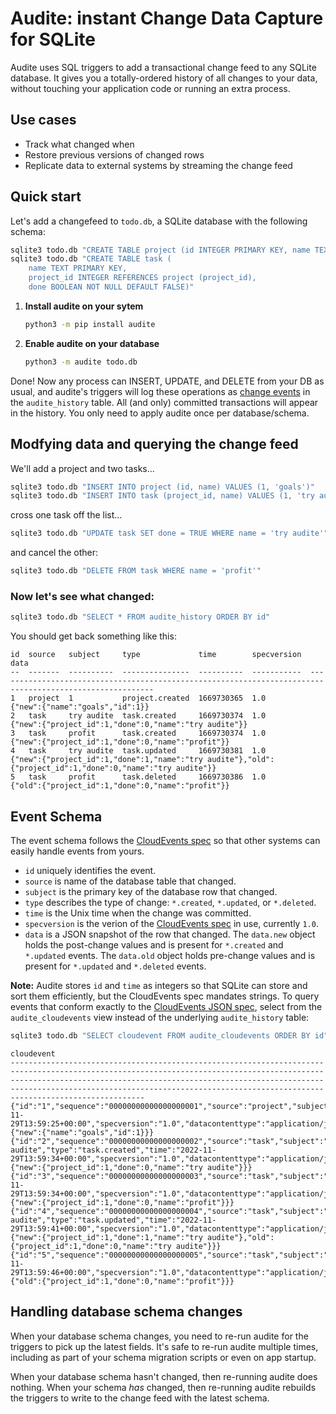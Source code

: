 # Audite: instant Change Data Capture for SQLite

Audite uses SQL triggers to add a transactional change feed to any SQLite
database. It gives you a totally-ordered history of all changes to your data,
without touching your application code or running an extra process.

## Use cases
- Track what changed when
- Restore previous versions of changed rows
- Replicate data to external systems by streaming the change feed

## Quick start

Let's add a changefeed to `todo.db`, a SQLite database with the following schema:

```sh
sqlite3 todo.db "CREATE TABLE project (id INTEGER PRIMARY KEY, name TEXT)"
sqlite3 todo.db "CREATE TABLE task (
    name TEXT PRIMARY KEY,
    project_id INTEGER REFERENCES project (project_id),
    done BOOLEAN NOT NULL DEFAULT FALSE)"
```

1. **Install audite on your sytem**
    ```sh
    python3 -m pip install audite
    ```
2. **Enable audite on your database**
    ```sh
    python3 -m audite todo.db
    ```

Done! Now any process can INSERT, UPDATE, and DELETE from your DB as usual, and
audite's triggers will log these operations as [change events](#event-schema)
in the `audite_history` table. All (and only) committed transactions will
appear in the history. You only need to apply audite once per database/schema.

## Modfying data and querying the change feed

We'll add a project and two tasks...

```sh
sqlite3 todo.db "INSERT INTO project (id, name) VALUES (1, 'goals')"
sqlite3 todo.db "INSERT INTO task (project_id, name) VALUES (1, 'try audite'), (1, 'profit')"
```

cross one task off the list...
```sh
sqlite3 todo.db "UPDATE task SET done = TRUE WHERE name = 'try audite'"
```

and cancel the other:
```sh
sqlite3 todo.db "DELETE FROM task WHERE name = 'profit'"
```

### Now let's see what changed:
```sh
sqlite3 todo.db "SELECT * FROM audite_history ORDER BY id"
```

You should get back something like this:
```
id  source   subject     type             time        specversion  data                                                                                                     
--  -------  ----------  ---------------  ----------  -----------  ---------------------------------------------------------------------------------------------------------
1   project  1           project.created  1669730365  1.0          {"new":{"name":"goals","id":1}}                                                                          
2   task     try audite  task.created     1669730374  1.0          {"new":{"project_id":1,"done":0,"name":"try audite"}}                                                    
3   task     profit      task.created     1669730374  1.0          {"new":{"project_id":1,"done":0,"name":"profit"}}                                                        
4   task     try audite  task.updated     1669730381  1.0          {"new":{"project_id":1,"done":1,"name":"try audite"},"old":{"project_id":1,"done":0,"name":"try audite"}}
5   task     profit      task.deleted     1669730386  1.0          {"old":{"project_id":1,"done":0,"name":"profit"}}                                                        
```

## Event Schema
The event schema follows the [CloudEvents
spec](https://github.com/cloudevents/spec) so that other systems can easily
handle events from yours.

- `id` uniquely identifies the event.
- `source` is name of the database table that changed.
- `subject` is the primary key of the database row that changed.
- `type` describes the type of change: `*.created`, `*.updated`, or `*.deleted`.
- `time` is the Unix time when the change was committed.
- `specversion` is the verion of the [CloudEvents spec](https://github.com/cloudevents/spec) in use, currently `1.0`.
- `data` is a JSON snapshot of the row that changed. The `data.new` object holds the post-change values and is present for `*.created` and `*.updated` events. The `data.old` object holds pre-change values and is present for `*.updated` and `*.deleted` events.

**Note:** Audite stores `id` and `time` as integers so that SQLite can store
and sort them efficiently, but the CloudEvents spec mandates strings. To query
events that conform exactly to the [CloudEvents JSON
spec](https://github.com/cloudevents/spec/blob/v1.0.2/cloudevents/formats/json-format.md),
select from the `audite_cloudevents` view instead of the underlying
`audite_history` table:

```sh
sqlite3 todo.db "SELECT cloudevent FROM audite_cloudevents ORDER BY id"
```
```
cloudevent                                                                                                                                                                                                                                                                                                            
----------------------------------------------------------------------------------------------------------------------------------------------------------------------------------------------------------------------------------------------------------------------------------------------------------------------
{"id":"1","sequence":"00000000000000000001","source":"project","subject":"1","type":"project.created","time":"2022-11-29T13:59:25+00:00","specversion":"1.0","datacontenttype":"application/json","data":{"new":{"name":"goals","id":1}}}                                                                             
{"id":"2","sequence":"00000000000000000002","source":"task","subject":"try audite","type":"task.created","time":"2022-11-29T13:59:34+00:00","specversion":"1.0","datacontenttype":"application/json","data":{"new":{"project_id":1,"done":0,"name":"try audite"}}}                                                    
{"id":"3","sequence":"00000000000000000003","source":"task","subject":"profit","type":"task.created","time":"2022-11-29T13:59:34+00:00","specversion":"1.0","datacontenttype":"application/json","data":{"new":{"project_id":1,"done":0,"name":"profit"}}}                                                            
{"id":"4","sequence":"00000000000000000004","source":"task","subject":"try audite","type":"task.updated","time":"2022-11-29T13:59:41+00:00","specversion":"1.0","datacontenttype":"application/json","data":{"new":{"project_id":1,"done":1,"name":"try audite"},"old":{"project_id":1,"done":0,"name":"try audite"}}}
{"id":"5","sequence":"00000000000000000005","source":"task","subject":"profit","type":"task.deleted","time":"2022-11-29T13:59:46+00:00","specversion":"1.0","datacontenttype":"application/json","data":{"old":{"project_id":1,"done":0,"name":"profit"}}}                                                            
```

## Handling database schema changes
When your database schema changes, you need to re-run audite for the triggers to
pick up the latest fields. It's safe to re-run audite multiple times, including
as part of your schema migration scripts or even on app startup.

When your database schema hasn't changed, then re-running audite does nothing.
When your schema _has_ changed, then re-running audite rebuilds the triggers to
write to the change feed with the latest schema.
